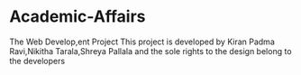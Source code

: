 # Academic-Affairs
The Web Develop,ent Project
This project is developed by Kiran Padma Ravi,Nikitha Tarala,Shreya Pallala and the sole rights to the design belong to the developers
